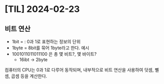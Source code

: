 # [TIL] 2024-02-23

## 비트 연산
- 1bit = : 0과 1로 표현하는 정보의 단위
- 1byte = 8bit를 묶어 1byte라고 한다.
예시
- 1001011011011100 은 총 몇 비트?, 몇 바이트?
    - 16ibt -> 2byte

컴퓨터의 CPU는 0과 1로 다루어 동작되며, 내부적으로 비트 연산을 사용하여 덧셈, 뼬셈, 곱셈 등을 계산한다.